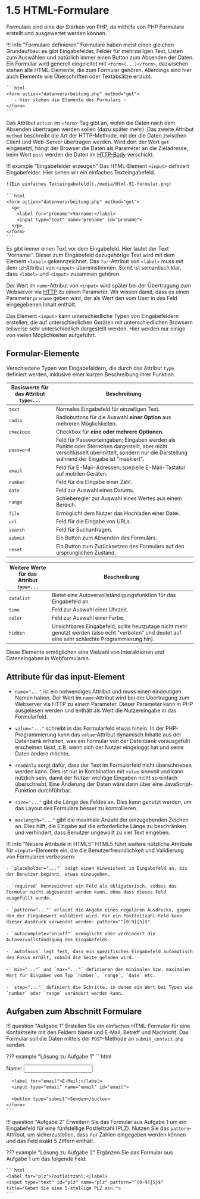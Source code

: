 # 1.5 HTML-Formulare

Formulare sind eine der Stärken von PHP, da mithilfe von PHP Formulare erstellt und ausgewertet werden können. 

!!! info "Formulare definieren"
    Formulare haben meist einen gleichen Grundaufbau: es gibt Eingabefelder, Felder für mehrzeiligen Text, Listen zum Auswählen und natürlich immer einen Button zum Absenden der Daten. Ein Formular wird generell eingeleitet mit `<form>(...)</form>`, dazwischen stehen alle HTML-Elemente, die zum Formular gehören. Allerdings sind hier auch Elemente wie Überschriften oder Textabsätze erlaubt.

    ```html
    <form action="datenverarbeitung.php" method="get">
       - hier stehen die Elemente des Formulars -
    </form>
    ```

Das Attribut `action` im `<form>`-Tag gibt an, wohin die Daten nach dem Absenden übertragen werden sollen (dazu später mehr). Das zweite Attribut `method` beschreibt die Art der HTTP-Methode, mit der die Daten zwischen Client und Web-Server übertragen werden. Wird dort der Wert `get` eingesetzt, hängt der Browser die Daten als Parameter an die Zieladresse, beim Wert `post` werden die Daten im [HTTP-Body](./HTTP) verschickt.

!!! example "Eingabefelder erzeugen"
    Das HTML-Element `<input>` definiert Eingabefelder. Hier sehen wir ein einfaches Texteingabefeld.

    ![Ein einfaches Texteingabefeld](./media/Html-51-formular.png)

    ```html
    <form action="datenverarbeitung.php" method="get">
      <p>
        <label for="prename">Vorname:</label>
        <input type="text" name="prename" id="prename">
      </p>
    </form>
    ```

Es gibt immer einen Text vor dem Eingabefeld. Hier lautet der Text 'Vorname:'. Dieser zum Eingabefeld dazugehörige Text wird mit dem Element `<label>` gekennzeichnet. Das `for`-Attribut von `<label>` muss mit dem `id`-Attribut von `<input>` übereinstimmen. Somit ist semantisch klar, dass `<label>` und `<input>` zusammen gehören.

Der Wert im `name`-Attribut von `<input>` wird später bei der Übertragung zum Webserver via [HTTP](./HTTP) zu einem Parameter. Wir wissen damit, dass es einen Parameter `prename` geben wird, der als Wert den vom User in das Feld eingegebenen Inhalt enthält.

Das Element `<input>` kann unterschiedliche Typen von Eingabefeldern erstellen, die auf unterschiedlichen Geräten mit unterschiedlichen Browsern teilweise sehr unterschiedlich dargestellt werden. Hier werden nur einige von vielen Möglichkeiten aufgeführt.

## Formular-Elemente

Verschiedene Typen von Eingabefeldern, die durch das Attribut `type` definiert werden, inklusive einer kurzen Beschreibung ihrer Funktion.

| Basiswerte für das Attribut `type=...` | Beschreibung |
|---------------------|--------------|
| `text`              | Normales Eingabefeld für einzeiligen Text. |
| `radio`             | Radiobuttons für die Auswahl **einer Option** aus mehreren Möglichkeiten. |
| `checkbox`          | Checkbox für **eine oder mehrere Optionen**. |
| `password`          | Feld für Passworteingaben; Eingaben werden als Punkte oder Sternchen dargestellt, aber nicht verschlüsselt übermittelt, sondern nur die Darstellung während der Eingabe ist "maskiert". |
| `email`             | Feld für E-Mail-Adressen; spezielle E-Mail-Tastatur auf mobilen Geräten. |
| `number`            | Feld für die Eingabe einer Zahl. |
| `date`              | Feld zur Auswahl eines Datums. |
| `range`             | Schieberegler zur Auswahl eines Wertes aus einem Bereich. |
| `file`              | Ermöglicht dem Nutzer das Hochladen einer Datei. |
| `url`               | Feld für die Eingabe von URLs. |
| `search`            | Feld für Suchanfragen. |
| `submit`            | Ein Button zum Absenden des Formulars. |
| `reset`             | Ein Button zum Zurücksetzen des Formulars auf den ursprünglichen Zustand. |

| Weitere Werte für das Attribut `type=...` | Beschreibung |
|---------------------|--------------|
| `datalist`          | Bietet eine Autovervollständigungsfunktion für das Eingabefeld an. |
| `time`              | Feld zur Auswahl einer Uhrzeit. |
| `color`             | Feld zur Auswahl einer Farbe. |
| `hidden`            | Unsichtbares Eingabefeld, sollte heutzutage nicht mehr genutzt werden (also echt "verboten" und deutet auf eine sehr schlechte Programmierung hin).  |


Diese Elemente ermöglichen eine Vielzahl von Interaktionen und Dateneingaben in Webformularen.

## Attribute für das input-Element

- `name="..."` ist ein notwendiges Attribut und muss einen eindeutigen Namen haben. Der Wert im `name`-Attribut wird bei der Übertragung zum Webserver via HTTP zu einem Parameter. Dieser Parameter kann in PHP ausgelesen werden und enthält als Wert die Nutzereingabe in das Formularfeld.

- `value="..."` schreibt in das Formularfeld etwas hinein. In der PHP-Programmierung kann das `value`-Attribut dynamisch Inhalte aus der Datenbank erhalten, was ein Formular von der Datenbank vorausgefüllt erscheinen lässt, z.B. wenn sich der Nutzer eingeloggt hat und seine Daten ändern möchte.

- `readonly` sorgt dafür, dass der Text im Formularfeld nicht überschrieben werden kann. Dies ist nur in Kombination mit `value` sinnvoll und kann nützlich sein, damit der Nutzer wichtige Eingaben nicht so einfach überschreibt. Eine Änderung der Daten wäre dann über eine JavaScript-Funktion durchführbar.

- `size="..."` gibt die Länge des Feldes an. Dies kann genutzt werden, um das Layout des Formulars besser zu kontrollieren.

- `maxlength="..."` gibt die maximale Anzahl der einzugebenden Zeichen an. Dies hilft, die Eingabe auf die erforderliche Länge zu beschränken und verhindert, dass Benutzer ungewollt zu viel Text eingeben.

!!! info "Neuere Attribute in HTML5"
    HTML5 führt weitere nützliche Attribute für `<input>`-Elemente ein, die die Benutzerfreundlichkeit und Validierung von Formularen verbessern:

    - `placeholder="..."` zeigt einen Hinweistext im Eingabefeld an, bis der Benutzer beginnt, etwas einzugeben.
    
    - `required` kennzeichnet ein Feld als obligatorisch, sodass das Formular nicht abgesendet werden kann, ohne dass dieses Feld ausgefüllt wurde.
    
    - `pattern="..."` erlaubt die Angabe eines regulären Ausdrucks, gegen den der Eingabewert validiert wird. Für ein Postleitzahl-Feld kann dieser Ausdruck verwendet werden: pattern="^[0-9]{5}$"
    
    - `autocomplete="on|off"` ermöglicht oder verhindert die Autovervollständigung des Eingabefelds.
    
    - `autofocus` legt fest, dass ein spezifisches Eingabefeld automatisch den Fokus erhält, sobald die Seite geladen wird.
    
    - `min="..."` und `max="..."` definieren den minimalen bzw. maximalen Wert für Eingaben vom Typ `number`, `range`, `date` etc.
    
    - `step="..."` definiert die Schritte, in denen ein Wert bei Typen wie `number` oder `range` verändert werden kann.

## Aufgaben zum Abschnitt Formulare

!!! question "Aufgabe 1"
    Erstellen Sie ein einfaches HTML-Formular für eine Kontaktseite mit den Feldern Name und E-Mail, Betreff und Nachricht. Das Formular soll die Daten mittels der `POST`-Methode an `submit_contact.php` senden.

??? example "Lösung zu Aufgabe 1"
    ```html
    <form action="submit_contact.php" method="post">
      <label for="name">Name:</label>
      <input type="text" name="name" id="name">
      
      <label for="email">E-Mail:</label>
      <input type="email" name="email" id="email">
      
      <button type="submit">Senden</button>
    </form>
    ```

!!! question "Aufgabe 2"
    Erweitern Sie das Formular aus Aufgabe 1 um ein Eingabefeld für eine fünfstellige Postleitzahl (PLZ). Nutzen Sie das `pattern`-Attribut, um sicherzustellen, dass nur Zahlen eingegeben werden können und das Feld exakt 5 Ziffern enthält.

??? example "Lösung zu Aufgabe 2"
    Ergänzen Sie das Formular aus Aufgabe 1 um das folgende Feld:

    ```html
    <label for="plz">Postleitzahl:</label>
    <input type="text" id="plz" name="plz" pattern="^[0-9]{5}$" title="Geben Sie eine 5-stellige PLZ ein.">
    ```
   


